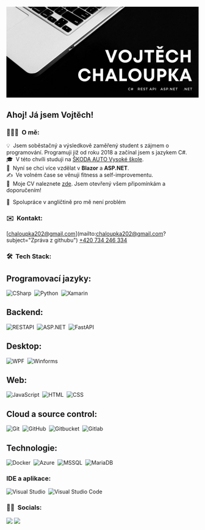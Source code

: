 ![Vojtech_banner](/Assets/hero_img.jpg)

<h2>Ahoj! Já jsem Vojtěch!</h2>

<!-- ## 👋 &nbsp;Ahoj! Já jsem Vojtěch! -->

### 👨🏻‍💻 &nbsp;O mě:

💡 &nbsp;Jsem soběstačný a výsledkově zaměřený student s zájmem o programování. Programuji již od roku 2018 a začínal jsem s jazykem C#.\
🎓 &nbsp;V této chvíli studuji na [ŠKODA AUTO Vysoké škole](https://www.savs.cz/).\
🌱 &nbsp;Nyní se chci více vzdělat v <b>Blazor</b> a <b>ASP.NET</b>.\
✍️ &nbsp;Ve volném čase se věnuji fitness a self-improvementu.\
📄 &nbsp;Moje CV naleznete [zde](https://drive.google.com/file/d/1E7-upUgXYmmCu9Q0cGBW5Nspxmv7YNfh/view?usp=sharing). Jsem otevřený všem připomínkám a doporučením!

📘 &nbsp;Spolupráce v angličtině pro mě není problém 

### ✉️ &nbsp;Kontakt:

[chaloupka202@gmail.com](mailto:chaloupka202@gmail.com?subject="Zpráva z githubu")
[+420 734 246 334](tel:734246334)

### 🛠 &nbsp;Tech Stack:

<!-- ## [start] Programming Languages -->
## Programovací jazyky:

![CSharp](https://img.shields.io/badge/-CSharp-05122A?style=flat&logo=csharp)&nbsp;
![Python](https://img.shields.io/badge/-Python-05122A?style=flat&logo=python)&nbsp;
![Xamarin](https://img.shields.io/badge/-Xamarin-05122A?style=flat&logo=xamarin)&nbsp;
<!-- ## [end] Programming Languages -->

<!-- ## [start] APIs/Libs/Backend -->
## Backend:

![RESTAPI](https://img.shields.io/badge/-REST-05122A?style=flat&logo=.net)&nbsp;
![ASP.NET](https://img.shields.io/badge/-ASP.NET-05122A?style=flat&logo=.net)&nbsp;
![FastAPI](https://img.shields.io/badge/-FastAPI-05122A?style=flat&logo=fastapi)&nbsp;
<!-- ## [end] APIs/Libs/Backend -->

<!-- ## [start] Subsystems -->
## Desktop:

![WPF](https://img.shields.io/badge/-WPF-05122A?style=flat&logo=csharp)&nbsp;
![Winforms](https://img.shields.io/badge/-Winforms-05122A?style=flat&logo=csharp)&nbsp;
<!-- ## [end] Subsystems -->

<!-- ## [start] Web -->
## Web:

![JavaScript](https://img.shields.io/badge/-JavaScript-05122A?style=flat&logo=javascript)&nbsp;
![HTML](https://img.shields.io/badge/-HTML-05122A?style=flat&logo=HTML5)&nbsp;
![CSS](https://img.shields.io/badge/-CSS-05122A?style=flat&logo=CSS3&logoColor=1572B6)&nbsp;

<!-- ## [start] Source and cloud systems -->
## Cloud a source control:

![Git](https://img.shields.io/badge/-Git-05122A?style=flat&logo=git)&nbsp;
![GitHub](https://img.shields.io/badge/-GitHub-05122A?style=flat&logo=github)&nbsp;
![Gitbucket](https://img.shields.io/badge/-Gitbucket-05122A?style=flat&logo=git)&nbsp;
![Gitlab](https://img.shields.io/badge/-Gitlab-05122A?style=flat&logo=gitlab)&nbsp;
<!-- ## [end] Source and cloud systems -->

<!-- ## [start] Technology -->
## Technologie:

![Docker](https://img.shields.io/badge/-Docker-05122A?style=flat&logo=docker)&nbsp;
![Azure](https://img.shields.io/badge/-Azure-05122A?style=flat&logo=microsoft-azure)&nbsp;
![MSSQL](https://img.shields.io/badge/-MSSQL-05122A?style=flat&logo=microsoft-sql-server)&nbsp;
![MariaDB](https://img.shields.io/badge/-MariaDB-05122A?style=flat&logo=mariadb)&nbsp;
<!-- ## [end] Technology -->

<!-- ## App know-how -->
### IDE a aplikace:

![Visual Studio](https://img.shields.io/badge/-Visual%20Studio%20Code-05122A?style=flat&logo=visual-studio&logoColor=007ACC)&nbsp;
![Visual Studio Code](https://img.shields.io/badge/-Visual%20Studio%20Code-05122A?style=flat&logo=visual-studio-code&logoColor=007ACC)&nbsp;
<!-- ## [end] App know-how -->

### 🤝🏻 &nbsp;Socials:

<p align="left">
<a href="https://www.linkedin.com/in/vojtech-chaloupka/"><img src="https://img.shields.io/badge/-Vojtěch Chaloupka-0077B5?style=flat&logo=Linkedin&logoColor=white"/></a>
<a href="https://www.facebook.com/vojta.chaloupka.505/"><img src="https://img.shields.io/badge/-Vojtěch Chaloupka-1877F2?style=flat&logo=Facebook&logoColor=white"/></a>
</p>

<!-- 
Hello there **:)
-->
